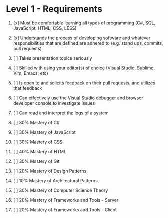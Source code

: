 # Level 1 - Requirements

1.  [x] Must be comfortable learning all types of programming (C#, SQL, JavaScript, HTML, CSS, LESS)

1.  [x] Understands the process of developing software and whatever responsibilities that are defined are adhered to (e.g. stand ups, commits, pull requests)

1.  [ ] Takes presentation topics seriously

1.  [ ] Skilled with using your editor(s) of choice (Visual Studio, Sublime, Vim, Emacs, etc)

1.  [ ] Is open to and solicits feedback on their pull requests, and utilizes that feedback

1.  [ ] Can effectively use the Visual Studio debugger and browser developer console to investigate issues

1.  [ ] Can read and interpret the logs of a system

1.  [ ] 30% Mastery of C#

1.  [ ] 30% Mastery of JavaScript

1.  [ ] 30% Mastery of CSS

1.  [ ] 40% Mastery of HTML

1.  [ ] 30% Mastery of Git

1.  [ ] 20% Mastery of Design Patterns

1.  [ ] 10% Mastery of Architectural Patterns

1.  [ ] 30% Mastery of Computer Science Theory

1.  [ ] 20% Mastery of Frameworks and Tools - Server

1.  [ ] 20% Mastery of Frameworks and Tools - Client